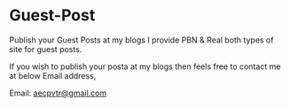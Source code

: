 # Guest-Post
Publish your Guest Posts at my blogs
I provide PBN & Real both types of site for guest posts.

If you wish to publish your posta at my blogs then feels free to contact me at below Email address,

Email: aecpvtr@gmail.com
